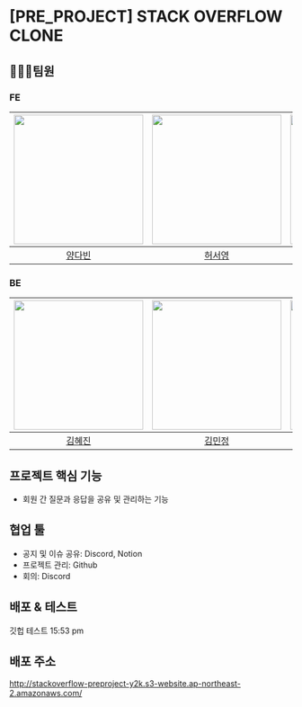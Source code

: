 # [PRE_PROJECT] STACK OVERFLOW CLONE

## 🧑‍🤝‍🧑팀원

### FE

| [<img src="https://user-images.githubusercontent.com/3222504/208596931-cd053077-414e-4f03-aa2b-e5aab0ae7ba6.jpg" width="230px;" alt="">](https://github.com/vinyangda) | [<img src="https://user-images.githubusercontent.com/3222504/208596851-7a973bb3-d1f9-4c0d-8d90-6461f90285a5.jpg" width="230px;" alt="">](https://github.com/ashleysyheo) | [<img src="https://user-images.githubusercontent.com/3222504/208596741-ccdd9f11-336a-462a-adee-22ce90bf77b5.jpeg" width="230px;" alt="">](https://github.com/jingoworld) |
| :--------------------------------------------------------------------------------------------------------------------------------------------------------------------: | :----------------------------------------------------------------------------------------------------------------------------------------------------------------------: | :----------------------------------------------------------------------------------------------------------------------------------------------------------------------: |
|                                                                 [양다빈](https://github.com/vinyangda)                                                                 |                                                                 [허서영](https://github.com/ashleysyheo)                                                                 |                                                                 [최진우](https://github.com/jingoworld)                                                                  |

### BE

| [<img src="https://user-images.githubusercontent.com/3222504/208597601-8ebe734c-4f02-45cd-a7ae-eafcf18e2491.jpg" width="230px;" alt="">](https://github.com/hyejinme) | [<img src="https://user-images.githubusercontent.com/3222504/208598448-77005d6f-63b9-40c7-9f38-2ea51d5c7cdd.png" width="230px;" alt="">](https://github.com/kimmj13) | [<img src="https://user-images.githubusercontent.com/3222504/208600324-750b267f-a1fb-40c5-847e-38bcb7300f87.png" width="230px;" alt="">](https://github.com/Yujeu07) |
| :-------------------------------------------------------------------------------------------------------------------------------------------------------------------: | :------------------------------------------------------------------------------------------------------------------------------------------------------------------: | :------------------------------------------------------------------------------------------------------------------------------------------------------------------: |
|                                                                 [김혜진](https://github.com/hyejinme)                                                                 |                                                                 [김민정](https://github.com/kimmj13)                                                                 |                                                                 [유제웅](https://github.com/Yujeu07)                                                                 |

## 프로젝트 핵심 기능

- 회원 간 질문과 응답을 공유 및 관리하는 기능

## 협업 툴

- 공지 및 이슈 공유: Discord, Notion
- 프로젝트 관리: Github
- 회의: Discord

## 배포 & 테스트

깃헙 테스트 15:53 pm

## 배포 주소
http://stackoverflow-preproject-y2k.s3-website.ap-northeast-2.amazonaws.com/
